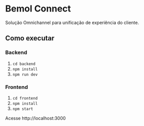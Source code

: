 # Bemol Connect

Solução Omnichannel para unificação de experiência do cliente.

## Como executar

### Backend
1. `cd backend`
2. `npm install`
3. `npm run dev`

### Frontend
1. `cd frontend`
2. `npm install`
3. `npm start`

Acesse http://localhost:3000